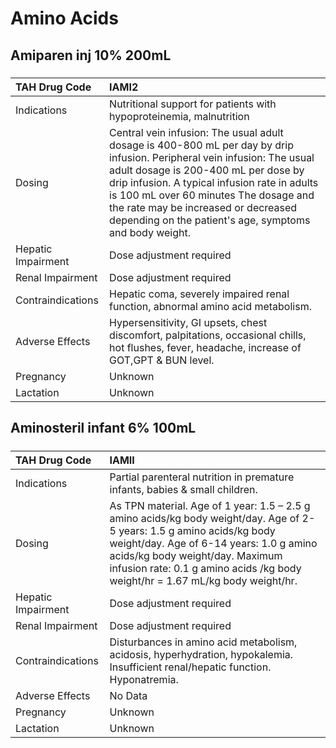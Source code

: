 # Amino Acids

## Amiparen inj 10% 200mL

##### 

| TAH Drug Code      | IAMI2                                                                                                                                                                                                                                                                                                                                                       |
|:-------------------|:------------------------------------------------------------------------------------------------------------------------------------------------------------------------------------------------------------------------------------------------------------------------------------------------------------------------------------------------------------|
| Indications        | Nutritional support for patients with hypoproteinemia, malnutrition                                                                                                                                                                                                                                                                                         |
| Dosing             | Central vein infusion: The usual adult dosage is 400-800 mL per day by drip infusion. Peripheral vein infusion: The usual adult dosage is 200-400 mL per dose by drip infusion. A typical infusion rate in adults is 100 mL over 60 minutes The dosage and the rate may be increased or decreased depending on the patient's age, symptoms and body weight. |
| Hepatic Impairment | Dose adjustment required                                                                                                                                                                                                                                                                                                                                    |
| Renal Impairment   | Dose adjustment required                                                                                                                                                                                                                                                                                                                                    |
| Contraindications  | Hepatic coma, severely impaired renal function, abnormal amino acid metabolism.                                                                                                                                                                                                                                                                             |
| Adverse Effects    | Hypersensitivity, GI upsets, chest discomfort, palpitations, occasional chills, hot flushes, fever, headache, increase of GOT,GPT & BUN level.                                                                                                                                                                                                              |
| Pregnancy          | Unknown                                                                                                                                                                                                                                                                                                                                                     |
| Lactation          | Unknown                                                                                                                                                                                                                                                                                                                                                     |

## Aminosteril infant 6% 100mL

##### 

| TAH Drug Code      | IAMII                                                                                                                                                                                                                                                                                 |
|:-------------------|:--------------------------------------------------------------------------------------------------------------------------------------------------------------------------------------------------------------------------------------------------------------------------------------|
| Indications        | Partial parenteral nutrition in premature infants, babies & small children.                                                                                                                                                                                                           |
| Dosing             | As TPN material. Age of 1 year: 1.5 – 2.5 g amino acids/kg body weight/day. Age of 2-5 years: 1.5 g amino acids/kg body weight/day. Age of 6-14 years: 1.0 g amino acids/kg body weight/day. Maximum infusion rate: 0.1 g amino acids /kg body weight/hr = 1.67 mL/kg body weight/hr. |
| Hepatic Impairment | Dose adjustment required                                                                                                                                                                                                                                                              |
| Renal Impairment   | Dose adjustment required                                                                                                                                                                                                                                                              |
| Contraindications  | Disturbances in amino acid metabolism, acidosis, hyperhydration, hypokalemia. Insufficient renal/hepatic function. Hyponatremia.                                                                                                                                                      |
| Adverse Effects    | No Data                                                                                                                                                                                                                                                                               |
| Pregnancy          | Unknown                                                                                                                                                                                                                                                                               |
| Lactation          | Unknown                                                                                                                                                                                                                                                                               |

